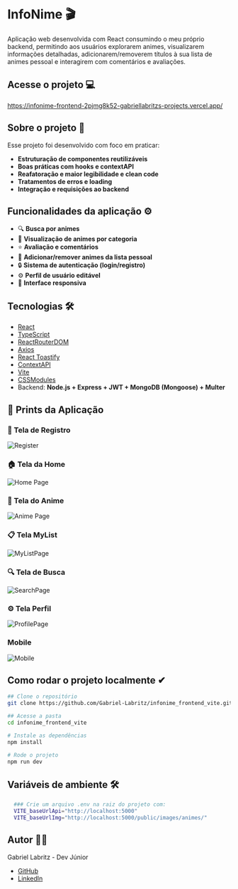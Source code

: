 # InfoNime 🎬

Aplicação web desenvolvida com React consumindo o meu próprio backend, permitindo aos usuários explorarem animes, visualizarem informações detalhadas, adicionarem/removerem títulos à sua lista de animes pessoal e interagirem com comentários e avaliações.

## Acesse o projeto 💻
https://infonime-frontend-2pjmg8k52-gabriellabritzs-projects.vercel.app/

## Sobre o projeto 🧠

Esse projeto foi desenvolvido com foco em praticar:

- **Estruturação de componentes reutilizáveis**
- **Boas práticas com hooks e contextAPI**
- **Reafatoração e maior legibilidade e clean code**
- **Tratamentos de erros e loading**
- **Integração e requisições ao backend**

## Funcionalidades da aplicação ⚙

- 🔍 **Busca por animes**
- 📂 **Visualização de animes por categoria**
- ⭐ **Avaliação e comentários**
- 📌 **Adicionar/remover animes da lista pessoal**
- 🔒 **Sistema de autenticação (login/registro)**
- ⚙️ **Perfil de usuário editável**
- 🎨 **Interface responsiva**

## Tecnologias 🛠

- [React](https://reactjs.org/)
- [TypeScript](https://www.typescriptlang.org/)
- [ReactRouterDOM](https://reactrouter.com/)
- [Axios](https://axios-http.com/)
- [React Toastify](https://fkhadra.github.io/react-toastify/)
- [ContextAPI](https://reactjs.org/docs/context.html)
- [Vite](https://vitejs.dev/)
- [CSSModules]()
- Backend: **Node.js + Express + JWT + MongoDB (Mongoose) + Multer**

## 📸 Prints da Aplicação

### 🔐 Tela de Registro

![Register](./prints/register.PNG)

### 🏠 Tela da Home

![Home Page](./prints/Home.PNG)

### 📄 Tela do Anime

![Anime Page](./prints/Anime.PNG)

### 📋 Tela MyList

![MyListPage](./prints/MyList.PNG)

### 🔍 Tela de Busca

![SearchPage](./prints/Search.PNG)

### ⚙ Tela Perfil

![ProfilePage](./prints/Profile.PNG)

### Mobile

![Mobile](./prints/Mobile.PNG)

## Como rodar o projeto localmente ✔

```bash
## Clone o repositório
git clone https://github.com/Gabriel-Labritz/infonime_frontend_vite.git

## Acesse a pasta
cd infonime_frontend_vite

# Instale as dependências
npm install

# Rode o projeto
npm run dev

```

## Variáveis de ambiente 🛠

```bash
  ### Crie um arquivo .env na raiz do projeto com:
  VITE_baseUrlApi="http://localhost:5000"
  VITE_baseUrlImg="http://localhost:5000/public/images/animes/"
```

## Autor 🙋‍♂️

Gabriel Labritz - Dev Júnior

- [GitHub](https://github.com/Gabriel-Labritz)
- [LinkedIn](https://www.linkedin.com/in/gabriel-labritz-199499229/)
